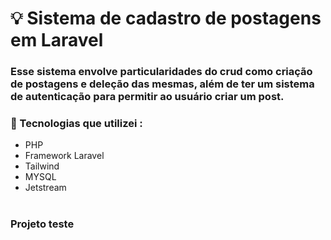 # 💡 Sistema de cadastro de postagens em Laravel

### Esse sistema envolve particularidades do crud como criação de postagens e deleção das mesmas, além de ter um sistema de autenticação para permitir ao usuário criar um post.


### 🔗 Tecnologias que utilizei :

- PHP
- Framework Laravel
- Tailwind
- MYSQL
- Jetstream

#
### Projeto teste
